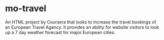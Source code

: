 # mo-travel
An HTML project by Coursera that looks to increase the travel bookings of an European Travel Agency. It provides an ability for website visitors to look up a 7 day weather forecast for major European cities.
